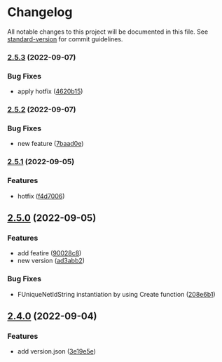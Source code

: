 # Changelog

All notable changes to this project will be documented in this file. See [standard-version](https://github.com/conventional-changelog/standard-version) for commit guidelines.

### [2.5.3](https://bitbucket.org/andriwahyu/justice-ue4-network-utilities-plugin/branches/compare/2.5.3%0D2.5.2) (2022-09-07)


### Bug Fixes

* apply hotfix ([4620b15](https://bitbucket.org/andriwahyu/justice-ue4-network-utilities-plugin/commits/4620b155ea5a86e11c280a8b3f5e054cf0f6624c))

### [2.5.2](https://bitbucket.org/andriwahyu/justice-ue4-network-utilities-plugin/branches/compare/2.5.2%0D2.5.1) (2022-09-07)


### Bug Fixes

* new feature ([7baad0e](https://bitbucket.org/andriwahyu/justice-ue4-network-utilities-plugin/commits/7baad0e9bf3267edfa8c4926f1886d15d22c9c98))

### [2.5.1](https://bitbucket.org/andriwahyu/justice-ue4-network-utilities-plugin/branches/compare/2.5.1%0D2.5.0) (2022-09-05)


### Features

* hotfix ([f4d7006](https://bitbucket.org/andriwahyu/justice-ue4-network-utilities-plugin/commits/f4d7006e402926e0efeef45d8f5a82efe32ae517))

## [2.5.0](https://bitbucket.org/andriwahyu/justice-ue4-network-utilities-plugin/branches/compare/2.5.0%0D2.4.0) (2022-09-05)


### Features

* add featire ([90028c8](https://bitbucket.org/andriwahyu/justice-ue4-network-utilities-plugin/commits/90028c8b52ae965c55bd82c8c7edccc35f2dca79))
* new version ([ad3abb2](https://bitbucket.org/andriwahyu/justice-ue4-network-utilities-plugin/commits/ad3abb28e7d1fa2c5ab47cc28d78cfe3e15288e2))


### Bug Fixes

* FUniqueNetIdString instantiation by using Create function ([208e6b1](https://bitbucket.org/andriwahyu/justice-ue4-network-utilities-plugin/commits/208e6b139200903d2a4ca20ec7ee600b33df364e))

## [2.4.0](https://bitbucket.org/andriwahyu/justice-ue4-network-utilities-plugin/branches/compare/2.4.0%0D2.3.0) (2022-09-04)


### Features

* add version.json ([3e19e5e](https://bitbucket.org/andriwahyu/justice-ue4-network-utilities-plugin/commits/3e19e5e3e03ac3e4ba981cf23c28879cdf61ee97))
